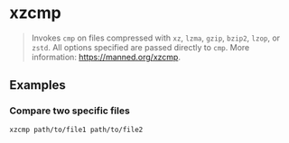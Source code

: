 # xzcmp

> Invokes `cmp` on files compressed with `xz`, `lzma`, `gzip`, `bzip2`, `lzop`, or `zstd`. All options specified are passed directly to `cmp`. More information: <https://manned.org/xzcmp>.

## Examples

### Compare two specific files

```bash
xzcmp path/to/file1 path/to/file2
```
